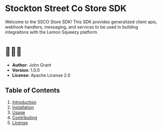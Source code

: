# Stockton Street Co Store SDK

Welcome to the SSCO Store SDK! This SDK provides generalized client apis, webhook handlers, messaging, and services to be used in building integraitons with the Lemon Squeezy platform. 
# 🍋✊🏻

- **Author**: John Grant
- **Version**: 1.0.0
- **License**: Apache License 2.0

## Table of Contents

1. [Introduction](#introduction)
2. [Installation](#installation)
3. [Usage](#usage)
4. [Contributing](#contributing)
5. [License](#license)
